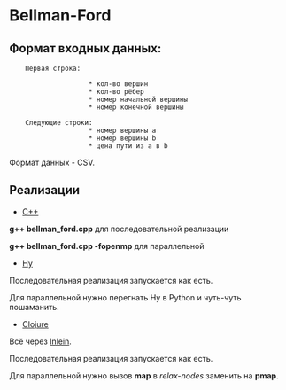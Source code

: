# Bellman-Ford

## Формат входных данных:

        Первая строка:

                        * кол-во вершин
                        * кол-во рёбер
                        * номер начальной вершины
                        * номер конечной вершины

        Следующие строки:
                        * номер вершины a
                        * номер вершины b
                        * цена пути из a в b

Формат данных - CSV.


## Реализации

- [C++](https://github.com/cheaterok/Bellman-Ford/blob/master/src/bellman_ford.cpp)

**g++ bellman_ford.cpp** для последовательной реализации

**g++ bellman_ford.cpp -fopenmp** для параллельной

- [Hy](https://github.com/cheaterok/Bellman-Ford/blob/master/src/bellman_ford.hy)

Последовательная реализация запускается как есть.

Для параллельной нужно перегнать Hy в Python и чуть-чуть пошаманить.

- [Clojure](https://github.com/cheaterok/Bellman-Ford/blob/master/src/bellman_ford.clj)

Всё через [Inlein](http://inlein.org/). 

Последовательная реализация запускается как есть.

Для параллельной нужно вызов **map** в *relax-nodes* заменить на **pmap**.
